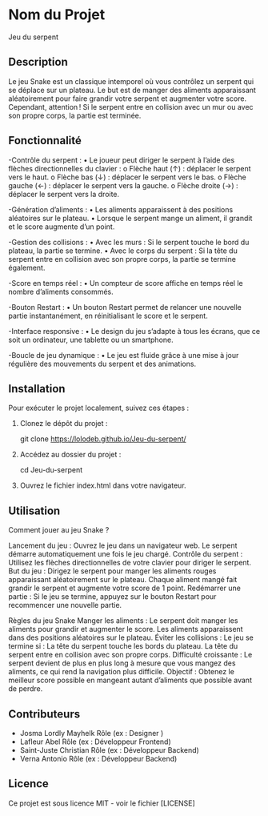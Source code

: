 # Nom du Projet
Jeu du serpent

## Description
Le jeu Snake est un classique intemporel où vous contrôlez un serpent qui se déplace sur un plateau. Le but est de manger des aliments apparaissant aléatoirement pour faire grandir votre serpent et augmenter votre score. Cependant, attention ! Si le serpent entre en collision avec un mur ou avec son propre corps, la partie est terminée.

## Fonctionnalité
-Contrôle du serpent :
•	Le joueur peut diriger le serpent à l’aide des flèches directionnelles du clavier : 
o	Flèche haut (↑) : déplacer le serpent vers le haut.
o	Flèche bas (↓) : déplacer le serpent vers le bas.
o	Flèche gauche (←) : déplacer le serpent vers la gauche.
o	Flèche droite (→) : déplacer le serpent vers la droite.

-Génération d’aliments :
•	Les aliments apparaissent à des positions aléatoires sur le plateau.
•	Lorsque le serpent mange un aliment, il grandit et le score augmente d’un point.

-Gestion des collisions :
•	Avec les murs : Si le serpent touche le bord du plateau, la partie se termine.
•	Avec le corps du serpent : Si la tête du serpent entre en collision avec son propre corps, la partie se termine également.

-Score en temps réel :
•	Un compteur de score affiche en temps réel le nombre d’aliments consommés.

-Bouton Restart :
•	Un bouton Restart permet de relancer une nouvelle partie instantanément, en réinitialisant le score et le serpent.

-Interface responsive :
•	Le design du jeu s’adapte à tous les écrans, que ce soit un ordinateur, une tablette ou un smartphone.

-Boucle de jeu dynamique :
•	Le jeu est fluide grâce à une mise à jour régulière des mouvements du serpent et des animations.

## Installation
Pour exécuter le projet localement, suivez ces étapes :

1. Clonez le dépôt du projet :
   
   git clone https://lolodeb.github.io/Jeu-du-serpent/
   
2. Accédez au dossier du projet :
   
   cd Jeu-du-serpent
   
3. Ouvrez le fichier index.html dans votre navigateur.

## Utilisation
Comment jouer au jeu Snake ?

Lancement du jeu :
Ouvrez le jeu dans un navigateur web.
Le serpent démarre automatiquement une fois le jeu chargé.
Contrôle du serpent :
Utilisez les flèches directionnelles de votre clavier pour diriger le serpent.
But du jeu :
Dirigez le serpent pour manger les aliments rouges apparaissant aléatoirement sur le plateau.
Chaque aliment mangé fait grandir le serpent et augmente votre score de 1 point.
Redémarrer une partie :
Si le jeu se termine, appuyez sur le bouton Restart pour recommencer une nouvelle partie.

Règles du jeu Snake
Manger les aliments :
Le serpent doit manger les aliments pour grandir et augmenter le score.
Les aliments apparaissent dans des positions aléatoires sur le plateau.
Éviter les collisions :
Le jeu se termine si : 
La tête du serpent touche les bords du plateau.
La tête du serpent entre en collision avec son propre corps.
Difficulté croissante :
Le serpent devient de plus en plus long à mesure que vous mangez des aliments, ce qui rend la navigation plus difficile.
Objectif :
Obtenez le meilleur score possible en mangeant autant d’aliments que possible avant de perdre.

## Contributeurs
- Josma Lordly Mayhelk Rôle (ex : Designer )
- Lafleur Abel Rôle (ex : Développeur Frontend)
- Saint-Juste Christian Rôle (ex : Développeur Backend)
- Verna Antonio Rôle (ex : Développeur Backend)
## Licence
Ce projet est sous licence MIT - voir le fichier [LICENSE]






